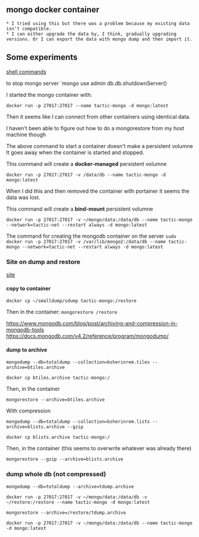 
## mongo docker container

	* I tried using this but there was a problem because my existing data isn’t compatible.
	* I can either upgrade the data by, I think, gradually upgrading versions. Or I can export the data with mongo dump and then import it.
	

## Some experiments

[shell commands](https://docs.mongodb.com/manual/reference/mongo-shell/)

to stop mongo server
`mongo
use admin
db.db.shutdownServer()

I started the mongo container with:

`docker run -p 27017:27017 --name tactic-mongo -d mongo:latest`

Then it seems like I can connect from other containers using identical data.

I haven't been able to figure out how to do a mongorestore from my host machine though

The above command to start a container doesn't make a persistent volumne
It goes away when the container is started and stopped.

This command will create a **docker-managed** persistent volumne

`docker run -p 27017:27017 -v /data/db --name tactic-mongo -d mongo:latest`

When I did this and then removed the container with portainer it seems the data was lost.

This command will create a **bind-mount** persistent volumne

`docker run -p 27017:27017 -v ~/mongo/data:/data/db --name tactic-mongo --network=tactic-net --restart always -d mongo:latest`

The command for creating the mongodb container on the server
`sudo docker run -p 27017:27017 -v /var/lib/mongo2:/data/db --name tactic-mongo --network=tactic-net --restart always -d mongo:latest`

### Site on dump and restore

[site](https://dominicmotuka.com/posts/mongodump-and-mongorestore-mongodb-database/)


#### copy to container

`docker cp ~/smalldump/sdump tactic-mongo:/restore`

Then in the container:
`mongorestore /restore`

https://www.mongodb.com/blog/post/archiving-and-compression-in-mongodb-tools
https://docs.mongodb.com/v4.2/reference/program/mongodump/

#### dump to archive

`mongodump --db=totaldump --collection=bsherinrem.tiles --archive=btiles.archive`

`docker cp btiles.archive tactic-mongo:/`

Then, in the container

`mongorestore --archive=btiles.archive`

With compression

`mongodump --db=totaldump --collection=bsherinrem.lists --archive=blists.archive --gzip`

`docker cp blists.archive tactic-mongo:/`

Then, in the container (this seems to overwrite whatever was already there)

`mongorestore --gzip --archive=blists.archive`

### dump whole db (not compressed)

`mongodump --db=totaldump --archive=tdump.archive`

`docker run -p 27017:27017 -v ~/mongo/data:/data/db -v ~/restore:/restore --name tactic-mongo -d mongo:latest`

`mongorestore --archive=/restore/tdump.archive`

`docker run -p 27017:27017 -v ~/mongo/data:/data/db --name tactic-mongo -d mongo:latest`
